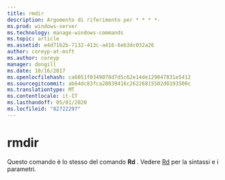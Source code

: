```yaml
---
title: rmdir
description: Argomento di riferimento per * * * *-
ms.prod: windows-server
ms.technology: manage-windows-commands
ms.topic: article
ms.assetid: e4d7162b-7132-413c-a416-6eb3dc032a26
author: coreyp-at-msft
ms.author: coreyp
manager: dongill
ms.date: 10/16/2017
ms.openlocfilehash: ca6051f0349078d7d5c62e14de129847831e5412
ms.sourcegitcommit: ab64dc83fca28039416c26226815502d0193500c
ms.translationtype: MT
ms.contentlocale: it-IT
ms.lasthandoff: 05/01/2020
ms.locfileid: "82722297"
---
```

# <a name="rmdir"></a>rmdir



Questo comando è lo stesso del comando **Rd** . Vedere [Rd](rd.md) per la sintassi e i parametri.
